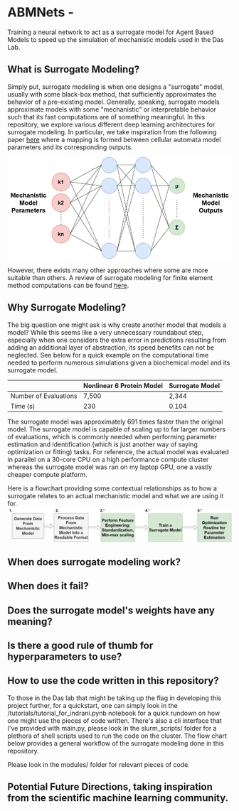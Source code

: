 # ABMNets - 

Training a neural network to act as a surrogate model for Agent Based Models to speed up the simulation of mechanistic models used in the Das Lab.

## What is Surrogate Modeling?
Simply put, surrogate modeling is when one designs a "surrogate" model, usually with some black-box method, that sufficiently approximates the behavior of a pre-existing model. Generally, speaking, surrogate models approximate models with some "mechanistic" or interpretable behavior such that its fast computations are of something meaningful. In this repository, we explore various different deep learning architectures for surrogate modeling. In particular, we take inspiration from the following paper [here](https://www.sciencedirect.com/science/article/pii/S016926072100153X) where a mapping is formed between cellular automata model parameters and its corresponding outputs. 


![Surrogate Model Figure](./figs/SurrogateModelANN.drawio.png)


However, there exists many other approaches where some are more suitable than others. A review of surrogate modeling for finite element method computations can be found [here](https://link.springer.com/article/10.1007/s00500-022-07362-8). 


## Why Surrogate Modeling?
The big question one might ask is why create another model that models a model? While this seems like a very unnecessary roundabout step, especially when one considers the extra error in predictions resulting from adding an additional layer of abstraction, its speed benefits can not be neglected. See below for a quick example on the computational time needed to perform numerous simulations given a biochemical model and its surrogate model.

|                       | Nonlinear 6 Protein Model | Surrogate Model |
|-----------------------|---------------------------|-----------------|
| Number of Evaluations | 7,500                     | 2,344           |
| Time (s)              | 230                       | 0.104           |

The surrogate model was approximately 691 times faster than the original model. The surrogate model is capable of scaling up to far larger numbers of evaluations, which is commonly needed when performing parameter estimation and identification (which is just another way of saying optimization or fitting) tasks. For reference, the actual model was evaluated in parallel on a 30-core CPU on a high performance compute cluster whereas the surrogate model was ran on my laptop GPU, one a vastly cheaper compute platform. 


Here is a flowchart providing some contextual relationships as to how a surrogate relates to an actual mechanistic model and what we are using it for. 
![Surrogate Flowchart](figs/SurrogateFlowchart.drawio.png)

## When does surrogate modeling work? 


## When does it fail? 


## Does the surrogate model's weights have any meaning? 


## Is there a good rule of thumb for hyperparameters to use?


## How to use the code written in this repository?

To those in the Das lab that might be taking up the flag in developing this project further, for a quickstart, one can simply look in the /tutorials/tutorial_for_indrani.pynb notebook for a quick rundown on how one might use the pieces of code written. There's also a cli interface that I've provided with main.py, please look in the slurm_scripts/ folder for a plethora of shell scripts used to run the code on the cluster. The flow chart below provides a general workflow of the surrogate modeling done in this repository.


Please look in the modules/ folder for relevant pieces of code.

## Potential Future Directions, taking inspiration from the scientific machine learning community. 






